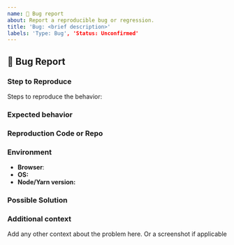 ```yaml
---
name: 🐛 Bug report
about: Report a reproducible bug or regression.
title: 'Bug: <brief description>'
labels: 'Type: Bug', 'Status: Unconfirmed'
---
```


## 🐛 Bug Report

<!-- A clear and concise description of what the bug is. -->

### Step to Reproduce

Steps to reproduce the behavior:

### Expected behavior

<!-- A clear and concise description of what you expected to happen. -->

### Reproduction Code or Repo

<!--
This section is optional

For bug found in the webapp, as a user, please provide your project data
For bug found during development, please provide a minimal repository on GitHub.
Issues without a reproduction link are likely to stall.

See https://stackoverflow.com/help/minimal-reproducible-example for information on how to create good reproductions
-->

### Environment

- **Browser**: <!-- e.g. Chrome 86 -->
- **OS:** <!-- e.g. OSX 10.13.4, Windows 10 -->
- **Node/Yarn version:** <!-- development only - e.g. Node 8/Yarn 1.22.10 -->

### Possible Solution

<!-- If you have suggestions on a fix for the bug -->

### Additional context

Add any other context about the problem here. Or a screenshot if applicable
